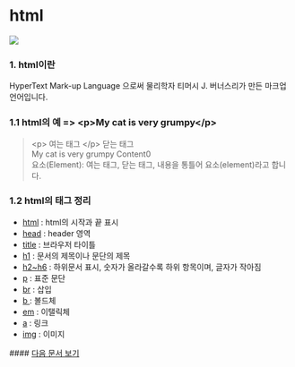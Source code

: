 # html

<img src = "https://i.imgur.com/hTXsC5I.jpeg"/>    

### 1. html이란   
HyperText Mark-up Language 으로써 물리학자 티머시 J. 버너스리가 만든 마크업 언어입니다.
### 1.1 html의 예 => &lt;p&gt;My cat is very grumpy&lt;/p&gt;
>&lt;p&gt; 여는 태그
&lt;/p&gt; 닫는 태그   
My cat is very grumpy Content0   
요소(Element): 여는 태그, 닫는 태그, 내용을 통틀어 요소(element)라고 합니다.
### 1.2 html의 태그 정리 
<ul>
  <li><a href= https://developer.mozilla.org/ko/docs/Web/HTML/Element/html>html</a> : html의 시작과 끝 표시   </li>
  <li><a href= https://developer.mozilla.org/ko/docs/Web/HTML/Element/head>head</a> : header 영역  </li>
  <li><a href= https://developer.mozilla.org/ko/docs/Web/HTML/Element/title>title</a> : 브라우저 타이틀  </li>
  <li><a href= https://developer.mozilla.org/ko/docs/Web/HTML/Element/Heading_Elements>h1</a> : 문서의 제목이나 문단의 제목 </li> 
  <li><a href= https://developer.mozilla.org/ko/docs/Web/HTML/Element/Heading_Elements>h2~h6</a> : 하위문서 표시, 숫자가 올라갈수록 하위 항목이며, 글자가 작아짐  </li> 
  <li><a href= https://developer.mozilla.org/ko/docs/Web/HTML/Element/p>p</a> : 표준 문단   </li>
  <li><a href= https://developer.mozilla.org/ko/docs/Web/HTML/Element/strong>br</a> : 삽입   </li>
  <li><a href= https://developer.mozilla.org/ko/docs/Web/HTML/Element/strong>b </a> : 볼드체  </li>
  <li><a href= https://developer.mozilla.org/ko/docs/Web/HTML/Element/em>em</a> : 이탤릭체   </li>
  <li><a href= https://developer.mozilla.org/ko/docs/Web/HTML/Element/a>a</a> : 링크   </li>
  <li><a href= https://developer.mozilla.org/ko/docs/Web/HTML/Element/img>img</a> : 이미지</li>
</ul>   
#### <a href= 링크>다음 문서 보기</a>

